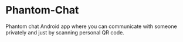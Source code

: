 # Phantom-Chat
Phantom chat Android app where you can communicate with someone privately and just by scanning personal QR code. 
